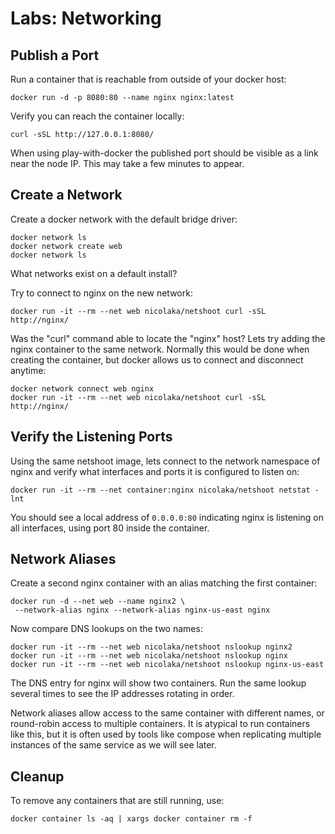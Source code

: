# Labs: Networking

## Publish a Port

Run a container that is reachable from outside of your docker host:

```
docker run -d -p 8080:80 --name nginx nginx:latest
```

Verify you can reach the container locally:

```
curl -sSL http://127.0.0.1:8080/
```

When using play-with-docker the published port should be visible as a link near
the node IP. This may take a few minutes to appear.

## Create a Network

Create a docker network with the default bridge driver:

```
docker network ls
docker network create web
docker network ls
```

What networks exist on a default install?

Try to connect to nginx on the new network:

```
docker run -it --rm --net web nicolaka/netshoot curl -sSL http://nginx/
```

Was the "curl" command able to locate the "nginx" host? Lets try adding the
nginx container to the same network. Normally this would be done when creating
the container, but docker allows us to connect and disconnect anytime:

```
docker network connect web nginx
docker run -it --rm --net web nicolaka/netshoot curl -sSL http://nginx/
```

## Verify the Listening Ports

Using the same netshoot image, lets connect to the network namespace of nginx
and verify what interfaces and ports it is configured to listen on:

```
docker run -it --rm --net container:nginx nicolaka/netshoot netstat -lnt
```

You should see a local address of `0.0.0.0:80` indicating nginx is listening
on all interfaces, using port 80 inside the container.

## Network Aliases

Create a second nginx container with an alias matching the first container:

```
docker run -d --net web --name nginx2 \
 --network-alias nginx --network-alias nginx-us-east nginx
```

Now compare DNS lookups on the two names:

```
docker run -it --rm --net web nicolaka/netshoot nslookup nginx2
docker run -it --rm --net web nicolaka/netshoot nslookup nginx
docker run -it --rm --net web nicolaka/netshoot nslookup nginx-us-east
```

The DNS entry for nginx will show two containers. Run the same lookup several
times to see the IP addresses rotating in order.

Network aliases allow access to the same container with different names, or
round-robin access to multiple containers. It is atypical to run containers like
this, but it is often used by tools like compose when replicating multiple
instances of the same service as we will see later.

## Cleanup

To remove any containers that are still running, use:

```
docker container ls -aq | xargs docker container rm -f
```



